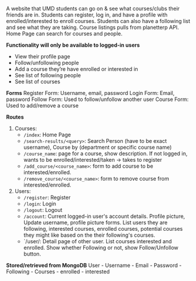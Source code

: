 A website that UMD students can go on & see what courses/clubs their friends are in. Students can register, log in, and have a profile with enrolled/interested to enroll courses. Students can also have a following list and see what they are taking. Course listings pulls from planetterp API. Home Page can search for courses and people.

**Functionality will only be available to logged-in users**
- View their profile page
- Follow/unfollowing people
- Add a course they’re have enrolled or interested in
- See list of following people
- See list of courses

**Forms**
Register Form: Username, email, password
Login Form: Email, password
Follow Form: Used to follow/unfollow another user
Course Form: Used to add/remove a course

**Routes**
1. Courses:
    - `/index`: Home Page
    - `/search-results/<query>`: Search Person (have to be exact username), Course by (department or specific course name)
    - `/course_name`: page for a course, show description. If not logged in, wants to be enrolled/interested/taken → takes to register
    - `/add_course/<course_name>`: form to add course to be interested/enrolled.
    - `/remove_course/<course_name>`: form to remove course from interested/enrolled.
2. Users: 
    - `/register`: Register
    - `/login`: Login
    - `/logout`: Logout
    - `/account`: Current logged-in user's account details. Profile picture, Update username, profile picture forms. List users they are following, interested courses, enrolled courses, potential courses they might like based on the their following's courses. 
    - `/user/<username>: Detail page of other user. List courses interested and enrolled. Show whether Following or not, show Follow/Unfollow button. 

**Stored/retrieved from MongoDB**
User
    - Username
    - Email
    - Password
    - Following
    - Courses
        - enrolled
        - interested
